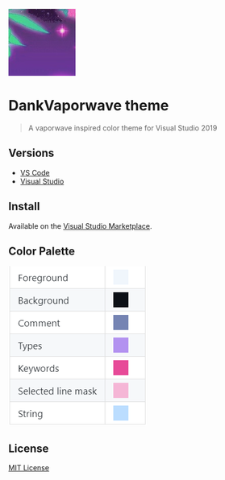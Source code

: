 ![Icon](./icon.jpg)

# DankVaporwave theme

> A vaporwave inspired color theme for Visual Studio 2019

## Versions

- [VS Code](./vscode/)
- [Visual Studio](./vs/)

## Install

Available on the [Visual Studio Marketplace](https://marketplace.visualstudio.com/items?itemName=JBW.DankVaporwave).

## Color Palette

![Icon](./docs/imgs/palette.png)

## License

[MIT License](./LICENSE.txt)
